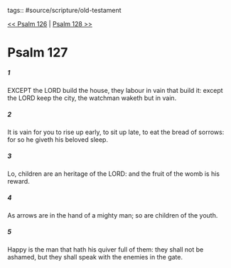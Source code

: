 tags:: #source/scripture/old-testament

[<< Psalm 126](/old-testament/19_Psalms/Psalm_126.md) | [Psalm 128 >>](/old-testament/19_Psalms/Psalm_128.md)

# Psalm 127

##### 1

EXCEPT the LORD build the house, they labour in vain that build it: except the LORD keep the city, the watchman waketh but in vain.

##### 2

It is vain for you to rise up early, to sit up late, to eat the bread of sorrows: for so he giveth his beloved sleep.

##### 3

Lo, children are an heritage of the LORD: and the fruit of the womb is his reward.

##### 4

As arrows are in the hand of a mighty man; so are children of the youth.

##### 5

Happy is the man that hath his quiver full of them: they shall not be ashamed, but they shall speak with the enemies in the gate.

